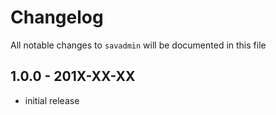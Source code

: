 # Changelog

All notable changes to `savadmin` will be documented in this file

## 1.0.0 - 201X-XX-XX

- initial release
